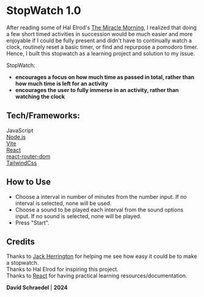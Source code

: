 # StopWatch 1.0

After reading some of Hal Elrod's [The Miracle Morning](https://miraclemorning.com/), I realized that doing a few short timed activities in succession would be much easier and more enjoyable if I could be fully present and didn't have to continually watch a clock, routinely reset a basic timer, or find and repurpose a pomodoro timer. Hence, I built this stopwatch as a learning project and solution to my issue.

StopWatch:

- **encourages a focus on how much time as passed in total, rather than how much time is left for an activity**
- **encourages the user to fully immerse in an activity, rather than watching the clock**

## Tech/Frameworks:

JavaScript  
[Node.js](https://nodejs.org/)  
[Vite](https://vitejs.dev/)  
[React](https://react.dev/)  
[react-router-dom](https://www.npmjs.com/package/react-router-dom)  
[TailwindCss](https://tailwindcss.com/)

## How to Use

- Choose a interval in number of minutes from the number input. If no interval is selected, none will be used.
- Choose a sound to be played each interval from the sound options input. If no sound is selected, none will be played.
- Press "Start".

## Credits

Thanks to [Jack Herrington](https://www.youtube.com/watch?v=j8s01ThR7bQ) for helping me see how easy it could be to make a stopwatch.  
Thanks to Hal Elrod for inspiring this project.  
Thanks to [React](https://react.dev/learn) for having practical learning resources/documentation.

**David Schraedel** | **2024**
